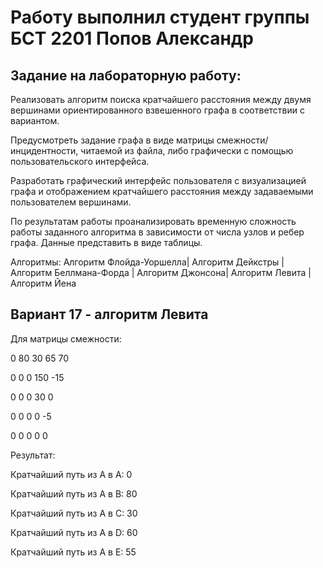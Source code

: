 Работу выполнил студент группы БСТ 2201 Попов Александр
=

Задание на лабораторную работу:
-
Реализовать алгоритм поиска кратчайшего расстояния между двумя вершинами ориентированного взвешенного графа в соответствии с вариантом.

Предусмотреть задание графа в виде матрицы смежности/инцидентности, читаемой из файла, либо графически с помощью пользовательского интерфейса.

Разработать графический интерфейс пользователя с визуализацией графа и отображением кратчайшего расстояния между задаваемыми пользователем вершинами.

По результатам работы проанализировать временную сложность работы заданного алгоритма в зависимости от числа узлов и ребер графа. Данные представить в виде таблицы.

Алгоритмы:
Алгоритм Флойда-Уоршелла| Алгоритм Дейкстры | Алгоритм Беллмана-Форда | Алгоритм Джонсона| Алгоритм Левита | Алгоритм Йена

Вариант 17 - алгоритм Левита
-

Для матрицы смежности:

0 80 30 65 70

0 0 0 150 -15

0 0 0 30 0

0 0 0 0 -5

0 0 0 0 0



Результат:

Кратчайший путь из A в A: 0

Кратчайший путь из A в B: 80

Кратчайший путь из A в C: 30

Кратчайший путь из A в D: 60

Кратчайший путь из A в E: 55
